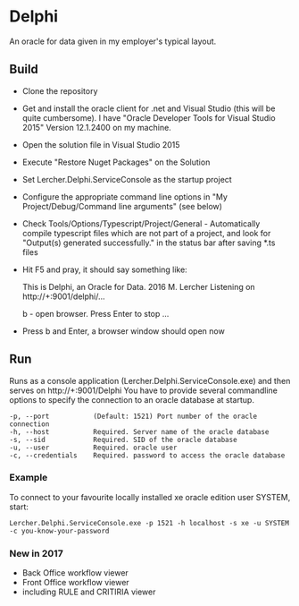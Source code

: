 # Delphi

An oracle for data given in my employer's typical layout.


## Build

* Clone the repository
* Get and install the oracle client for .net and Visual Studio (this will  be quite cumbersome).
  I have "Oracle Developer Tools for Visual Studio 2015" Version 12.1.2400 on my machine.
* Open the solution file in Visual Studio 2015
* Execute "Restore Nuget Packages" on the Solution
* Set Lercher.Delphi.ServiceConsole as the startup project
* Configure the appropriate command line options in "My Project/Debug/Command line arguments" (see below)
* Check Tools/Options/Typescript/Project/General - Automatically compile typescript files 
  which are not part of a project, and look for "Output(s) generated successfully." in the 
  status bar after saving *.ts files
* Hit F5 and pray, it should say something like:

    This is Delphi, an Oracle for Data. 2016 M. Lercher
    Listening on http://+:9001/delphi/...
    
    b - open browser. Press Enter to stop ...

* Press b and Enter, a browser window should open now


## Run

Runs as a console application (Lercher.Delphi.ServiceConsole.exe) and then serves on http://+:9001/Delphi
You have to provide several commandline options to specify the connection to an oracle database at startup.

    -p, --port           (Default: 1521) Port number of the oracle connection
    -h, --host           Required. Server name of the oracle database
    -s, --sid            Required. SID of the oracle database
    -u, --user           Required. oracle user
    -c, --credentials    Required. password to access the oracle database

### Example

To connect to your favourite locally installed xe oracle edition user SYSTEM, start:

    Lercher.Delphi.ServiceConsole.exe -p 1521 -h localhost -s xe -u SYSTEM -c you-know-your-password

### New in 2017

* Back Office workflow viewer
* Front Office workflow viewer
* including RULE and CRITIRIA viewer